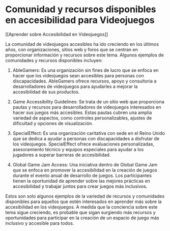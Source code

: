 # Comunidad y recursos disponibles en accesibilidad para Videojuegos

[[Aprender sobre Accesibilidad en Videojuegos]]

La comunidad de videojuegos accesibles ha ido creciendo en los últimos años, con organizaciones, sitios web y foros que se centran en proporcionar información y recursos sobre este tema. Algunos ejemplos de comunidades y recursos disponibles incluyen:

1. AbleGamers: Es una organización sin fines de lucro que se enfoca en hacer que los videojuegos sean accesibles para personas con discapacidades. AbleGamers ofrece recursos, apoyo y consultoría a desarrolladores de videojuegos para ayudarles a mejorar la accesibilidad de sus productos.

2. Game Accessibility Guidelines: Se trata de un sitio web que proporciona pautas y recursos para desarrolladores de videojuegos interesados en hacer sus juegos más accesibles. Estas pautas cubren una amplia variedad de aspectos, como controles personalizables, ajustes de dificultad y opciones de visualización.

3. SpecialEffect: Es una organización caritativa con sede en el Reino Unido que se dedica a ayudar a personas con discapacidades a disfrutar de los videojuegos. SpecialEffect ofrece evaluaciones personalizadas, asesoramiento técnico y equipos especiales para ayudar a los jugadores a superar barreras de accesibilidad.

4. Global Game Jam Access: Una iniciativa dentro de Global Game Jam que se enfoca en promover la accesibilidad en la creación de juegos durante el evento anual de desarrollo de juegos. Los participantes tienen la oportunidad de aprender sobre las mejores prácticas en accesibilidad y trabajar juntos para crear juegos más inclusivos.

Estos son solo algunos ejemplos de la variedad de recursos y comunidades disponibles para aquellos que estén interesados en aprender más sobre la accesibilidad en los videojuegos. A medida que la conciencia sobre este tema sigue creciendo, es probable que sigan surgiendo más recursos y oportunidades para participar en la creación de un espacio de juego más inclusivo y accesible para todos.

